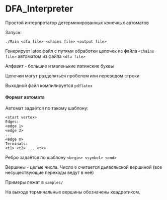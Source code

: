 # DFA_Interpreter
Простой интерпретатор детерминированных конечных автоматов

Запуск:

`./Main <dfa file> <chains file> <output file>`

Генерирует latex файл с путями обработки цепочек из файла `<chains file>` автоматом из файла `<dfa file>`

Алфавит - большие и маленькие латинские буквы

Цепочки могут разделяться пробелом или переводом строки

Выходной файл компилируется `pdflatex`

#### Формат автомата

Автомат задаётся по такому шаблону:
```
<start vertex>
Edges:
<edge 1>
<edge 2>
...
<edge m>
Terminals:
<t1> <t2> ... <tk>
```
Ребро задаётся по шаблону `<begin> <symbol> <end>`

Вершины - целые числа. Число `0` считается дьявольской вершиной (все несуществующие переходы ведут в неё)

Примеры лежат в `samples/`

На выходе терминальные вершины обозначены квадратиком.
